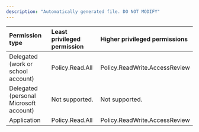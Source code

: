 ```yaml
---
description: "Automatically generated file. DO NOT MODIFY"
---
```


|Permission type|Least privileged permission|Higher privileged permissions|
|:---|:---|:---|
|Delegated (work or school account)|Policy.Read.All|Policy.ReadWrite.AccessReview|
|Delegated (personal Microsoft account)|Not supported.|Not supported.|
|Application|Policy.Read.All|Policy.ReadWrite.AccessReview|

